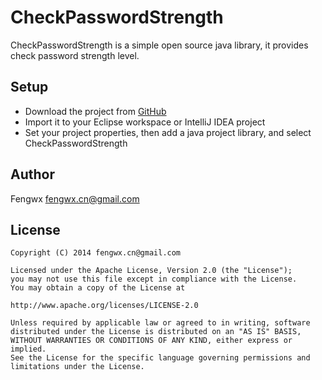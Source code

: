 CheckPasswordStrength
==
CheckPasswordStrength is a simple open source java library, it provides check password strength level.

Setup
--
* Download the project from [GitHub](https://github.com/fengwenxuan/CheckPasswordStrength.git)
* Import it to your Eclipse workspace or IntelliJ IDEA project
* Set your project properties, then add a java project library, and select CheckPasswordStrength

Author
--
Fengwx   fengwx.cn@gmail.com

License
--
    Copyright (C) 2014 fengwx.cn@gmail.com

    Licensed under the Apache License, Version 2.0 (the "License");
    you may not use this file except in compliance with the License.
    You may obtain a copy of the License at
    
    http://www.apache.org/licenses/LICENSE-2.0
    
    Unless required by applicable law or agreed to in writing, software
    distributed under the License is distributed on an "AS IS" BASIS,
    WITHOUT WARRANTIES OR CONDITIONS OF ANY KIND, either express or implied.
    See the License for the specific language governing permissions and
    limitations under the License.
